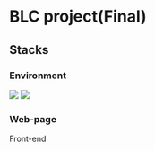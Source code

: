 # BLC project(Final)


<h2>Stacks</h2>
<h3>Environment</h3>
<img src="https://img.shields.io/badge/visualstudio-5C2D91?style=for-the-badge&logo=visualstudio&logoColor=white">
<img src="https://img.shields.io/badge/github-181717?style=for-the-badge&logo=github&logoColor=white">

<h3>Web-page</h3>
<p>Front-end</p>

